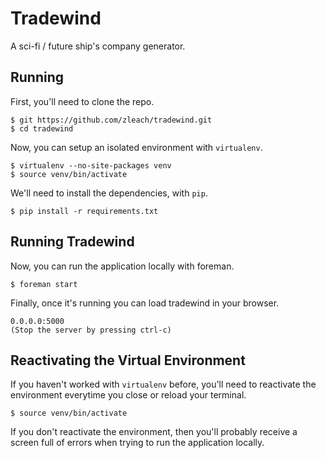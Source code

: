 Tradewind
============
A sci-fi / future ship's company generator.

Running
------------

First, you'll need to clone the repo.

    $ git https://github.com/zleach/tradewind.git
    $ cd tradewind

Now, you can setup an isolated environment with `virtualenv`.

    $ virtualenv --no-site-packages venv
    $ source venv/bin/activate

We'll need to install the dependencies, with `pip`.
    
    $ pip install -r requirements.txt 
        
Running Tradewind
------------------------

Now, you can run the application locally with foreman.

    $ foreman start

Finally, once it's running you can load tradewind in your browser.

    0.0.0.0:5000
    (Stop the server by pressing ctrl-c)

Reactivating the Virtual Environment
------------------------------------

If you haven't worked with `virtualenv` before, you'll need to
reactivate the environment everytime you close or reload your terminal.

    $ source venv/bin/activate

If you don't reactivate the environment, then you'll probably receive a
screen full of errors when trying to run the application locally.
